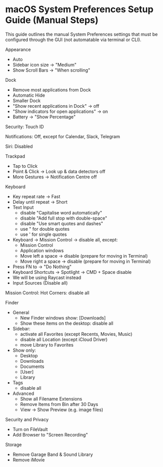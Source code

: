 # macOS System Preferences Setup Guide (Manual Steps)

This guide outlines the manual System Preferences settings that must be configured through the GUI (not automatable via terminal or CLI).

Appearance
  - Auto
  - Sidebar icon size -> "Medium"
  - Show Scroll Bars -> "When scrolling"

Dock
- Remove most applications from Dock
- Automatic Hide
- Smaller Dock
- "Show recent applications in Dock" -> off
- "Show indicators for open applications" -> on
- Battery -> "Show Percentage"

Security: Touch ID

Notifications: Off, except for Calendar, Slack, Telegram

Siri: Disabled

Trackpad
  - Tap to Click
  - Point & Click -> Look up & data detectors off
  - More Gestures -> Notification Centre off

Keyboard
  - Key repeat rate -> Fast
  - Delay until repeat -> Short
  - Text Input
    - disable "Capitalise word automatically"
    - disable "Add full stop with double-space"
    - disable "Use smart quotes and dashes"
    - use " for double quotes
    - use ' for single quotes
  - Keyboard -> Mission Control -> disable all, except:
    - Mission Control
    - Application windows
    - Move left a space -> disable (prepare for moving in Terminal)
    - Move right a space -> disable (prepare for moving in Terminal)
  - Press FN to -> "Do Nothing"
  - Keyboard Shortcuts -> Spotlight -> CMD + Space disable
  - We will be using Raycast instead
  - Input Sources (Disable all)

Mission Control: Hot Corners: disable all

Finder
  - General
    - New Finder windows show: [Downloads]
    - Show these items on the desktop: disable all
  - Sidebar:
    - activate all Favorites (except Recents, Movies, Music)
    - disable all Location (except iCloud Driver)
    - move Library to Favorites
  - Show only:
    - Desktop
    - Downloads
    - Documents
    - [User]
    - Library
  - Tags
    - disable all
  - Advanced
    - Show all Filename Extensions
    - Remove Items from Bin after 30 Days
    - View -> Show Preview (e.g. image files)

Security and Privacy
  - Turn on FileVault
  - Add Browser to "Screen Recording"

Storage
  - Remove Garage Band & Sound Library
  - Remove iMovie
